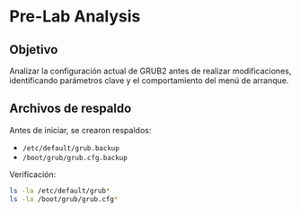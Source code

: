 # Pre-Lab Analysis

## Objetivo
Analizar la configuración actual de GRUB2 antes de realizar modificaciones, identificando parámetros clave y el comportamiento del menú de arranque.

## Archivos de respaldo
Antes de iniciar, se crearon respaldos:
- `/etc/default/grub.backup`
- `/boot/grub/grub.cfg.backup`

Verificación:
```bash
ls -la /etc/default/grub*
ls -la /boot/grub/grub.cfg*